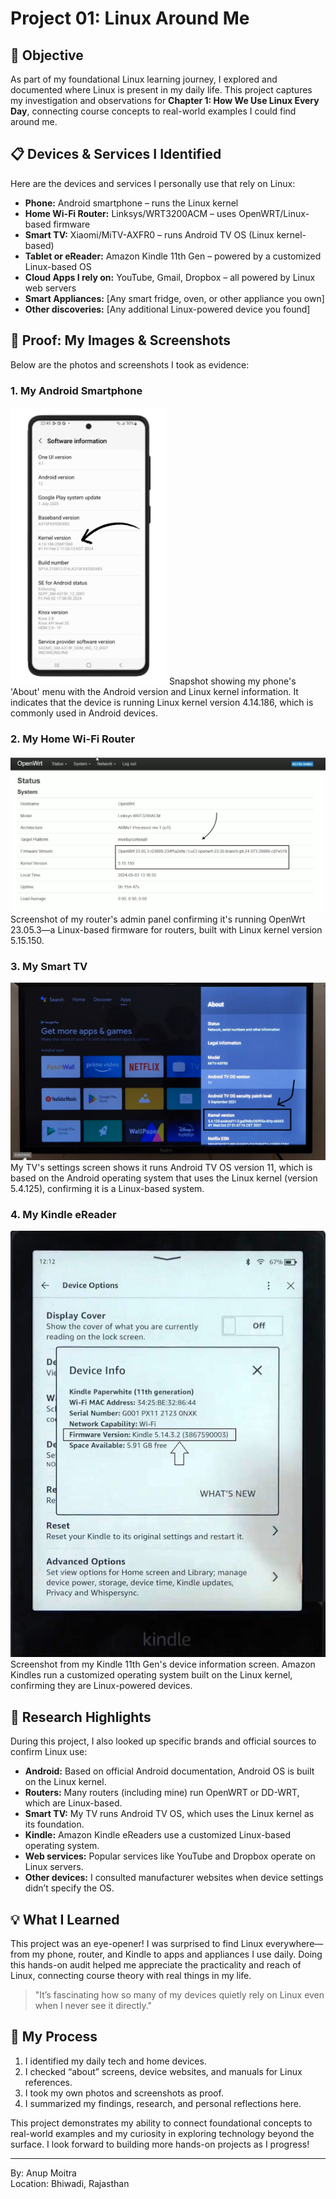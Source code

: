 # Project 01: Linux Around Me

## 📝 Objective

As part of my foundational Linux learning journey, I explored and documented where Linux is present in my daily life. This project captures my investigation and observations for **Chapter 1: How We Use Linux Every Day**, connecting course concepts to real-world examples I could find around me.

## 📋 Devices & Services I Identified

Here are the devices and services I personally use that rely on Linux:

- **Phone:** Android smartphone – runs the Linux kernel
- **Home Wi-Fi Router:** Linksys/WRT3200ACM – uses OpenWRT/Linux-based firmware
- **Smart TV:** Xiaomi/MiTV-AXFR0 – runs Android TV OS (Linux kernel-based)
- **Tablet or eReader:** Amazon Kindle 11th Gen – powered by a customized Linux-based OS
- **Cloud Apps I rely on:** YouTube, Gmail, Dropbox – all powered by Linux web servers
- **Smart Appliances:** [Any smart fridge, oven, or other appliance you own]
- **Other discoveries:** [Any additional Linux-powered device you found]

## 📸 Proof: My Images & Screenshots

Below are the photos and screenshots I took as evidence:

### 1. My Android Smartphone

<img src="images/myphone-about.png" alt="Android About Phone menu" width="250"/>  
Snapshot showing my phone's 'About' menu with the Android version and Linux kernel information. It indicates that the device is running Linux kernel version 4.14.186, which is commonly used in Android devices.

### 2. My Home Wi-Fi Router

<img src="images/router-info.jpg" alt="Router firmware information"/>  
Screenshot of my router's admin panel confirming it's running OpenWrt 23.05.3—a Linux-based firmware for routers, built with Linux kernel version 5.15.150.

### 3. My Smart TV

<img src="images/smart-tv-settings.png" alt="Smart TV settings"/>  
My TV's settings screen shows it runs Android TV OS version 11, which is based on the Android operating system that uses the Linux kernel (version 5.4.125), confirming it is a Linux-based system.

### 4. My Kindle eReader

<img src="images/kindle-about.png" alt="Kindle Device Information"/>  
Screenshot from my Kindle 11th Gen's device information screen. Amazon Kindles run a customized operating system built on the Linux kernel, confirming they are Linux-powered devices.

## 🔗 Research Highlights

During this project, I also looked up specific brands and official sources to confirm Linux use:

- **Android:** Based on official Android documentation, Android OS is built on the Linux kernel.
- **Routers:** Many routers (including mine) run OpenWRT or DD-WRT, which are Linux-based.
- **Smart TV:** My TV runs Android TV OS, which uses the Linux kernel as its foundation.
- **Kindle:** Amazon Kindle eReaders use a customized Linux-based operating system.
- **Web services:** Popular services like YouTube and Dropbox operate on Linux servers.
- **Other devices:** I consulted manufacturer websites when device settings didn’t specify the OS.

## 💡 What I Learned

This project was an eye-opener! I was surprised to find Linux everywhere—from my phone, router, and Kindle to apps and appliances I use daily. Doing this hands-on audit helped me appreciate the practicality and reach of Linux, connecting course theory with real things in my life.

> "It’s fascinating how so many of my devices quietly rely on Linux even when I never see it directly."

## 📁 My Process

1. I identified my daily tech and home devices.
2. I checked “about” screens, device websites, and manuals for Linux references.
3. I took my own photos and screenshots as proof.
4. I summarized my findings, research, and personal reflections here.

This project demonstrates my ability to connect foundational concepts to real-world examples and my curiosity in exploring technology beyond the surface. I look forward to building more hands-on projects as I progress!

---

By: Anup Moitra  
Location: Bhiwadi, Rajasthan

